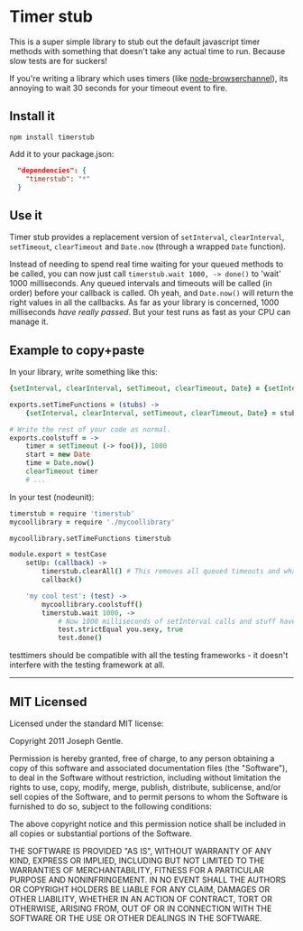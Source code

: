 # Timer stub

This is a super simple library to stub out the default javascript timer methods with something that
doesn't take any actual time to run. Because slow tests are for suckers!

If you're writing a library which uses timers (like [node-browserchannel](https://github.com/josephg/node-browserchannel)), its annoying to wait 30 seconds for your timeout event to fire.

## Install it

```
npm install timerstub
```

Add it to your package.json:

```json
  "dependencies": {
    "timerstub": "*"
  }
```


## Use it

Timer stub provides a replacement version of `setInterval`, `clearInterval`, `setTimeout`, `clearTimeout` and `Date.now` (through a wrapped `Date` function).

Instead of needing to spend real time waiting for your queued methods to be called, you can now just call `timerstub.wait 1000, -> done()` to 'wait' 1000 milliseconds. Any queued intervals and timeouts will be called (in order) before your callback is called. Oh yeah, and `Date.now()` will return the right values in all the callbacks. As far as your library is concerned, 1000 milliseconds *have really passed*. But your test runs as fast as your CPU can manage it.


## Example to copy+paste

In your library, write something like this:

```coffeescript
{setInterval, clearInterval, setTimeout, clearTimeout, Date} = {setInterval, clearInterval, setTimeout, clearTimeout, Date}

exports.setTimeFunctions = (stubs) ->
	{setInterval, clearInterval, setTimeout, clearTimeout, Date} = stubs

# Write the rest of your code as normal.
exports.coolstuff = ->
	timer = setTimeout (-> foo()), 1000
	start = new Date
	time = Date.now()
	clearTimeout timer
	# ...
```

In your test (nodeunit):

```coffeescript
timerstub = require 'timerstub'
mycoollibrary = require './mycoollibrary'

mycoollibrary.setTimeFunctions timerstub

module.export = testCase
	setUp: (callback) ->
		timerstub.clearAll() # This removes all queued timeouts and whatnot
		callback()

	'my cool test': (test) ->
		mycoollibrary.coolstuff()
		timerstub.wait 1000, ->
			# Now 1000 milliseconds of setInterval calls and stuff have run... instantly!
			test.strictEqual you.sexy, true
			test.done()
```

testtimers should be compatible with all the testing frameworks - it doesn't interfere with the
testing framework at all.


---

## MIT Licensed

Licensed under the standard MIT license:

Copyright 2011 Joseph Gentle.

Permission is hereby granted, free of charge, to any person obtaining a copy
of this software and associated documentation files (the "Software"), to deal
in the Software without restriction, including without limitation the rights
to use, copy, modify, merge, publish, distribute, sublicense, and/or sell
copies of the Software, and to permit persons to whom the Software is
furnished to do so, subject to the following conditions:

The above copyright notice and this permission notice shall be included in
all copies or substantial portions of the Software.

THE SOFTWARE IS PROVIDED "AS IS", WITHOUT WARRANTY OF ANY KIND, EXPRESS OR
IMPLIED, INCLUDING BUT NOT LIMITED TO THE WARRANTIES OF MERCHANTABILITY,
FITNESS FOR A PARTICULAR PURPOSE AND NONINFRINGEMENT. IN NO EVENT SHALL THE
AUTHORS OR COPYRIGHT HOLDERS BE LIABLE FOR ANY CLAIM, DAMAGES OR OTHER
LIABILITY, WHETHER IN AN ACTION OF CONTRACT, TORT OR OTHERWISE, ARISING FROM,
OUT OF OR IN CONNECTION WITH THE SOFTWARE OR THE USE OR OTHER DEALINGS IN
THE SOFTWARE.
